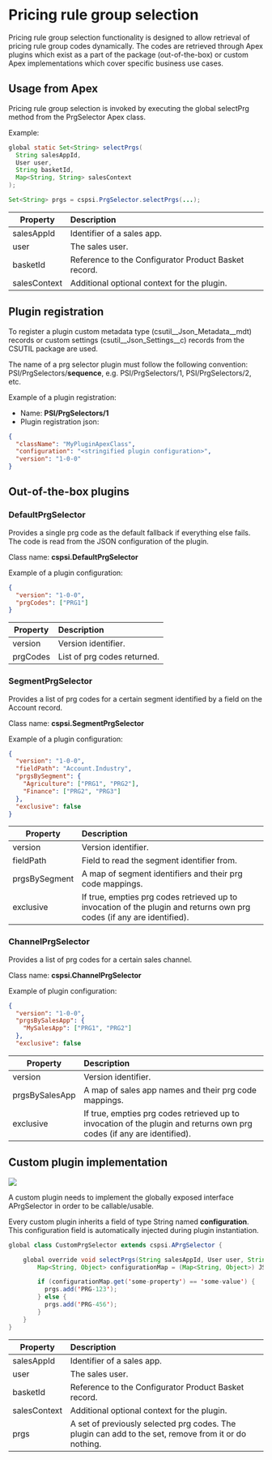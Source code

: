 # Pricing rule group selection

Pricing rule group selection functionality is designed to allow retrieval of pricing rule group codes dynamically. 
The codes are retrieved through Apex plugins which exist as a part of the package (out-of-the-box) or custom Apex implementations which cover specific business use cases.

## Usage from Apex

Pricing rule group selection is invoked by executing the global selectPrg method from the PrgSelector Apex class.

Example:

```Java
global static Set<String> selectPrgs(
  String salesAppId,
  User user,
  String basketId,
  Map<String, String> salesContext
);

Set<String> prgs = cspsi.PrgSelector.selectPrgs(...);
```

| Property | Description |
| - | :-- |
| salesAppId | Identifier of a sales app. |
| user | The sales user. |
| basketId | Reference to the Configurator Product Basket record. |
| salesContext | Additional optional context for the plugin. |

## Plugin registration

To register a plugin custom metadata type (csutil\_\_Json_Metadata\_\_mdt) records or custom settings (csutil\_\_Json_Settings\_\_c) records from the CSUTIL package are used.

The name of a prg selector plugin must follow the following convention:
PSI/PrgSelectors/**sequence**, e.g. PSI/PrgSelectors/1, PSI/PrgSelectors/2, etc.

Example of a plugin registration:

- Name: **PSI/PrgSelectors/1**
- Plugin registration json:

```JSON
{
  "className": "MyPluginApexClass",
  "configuration": "<stringified plugin configuration>",
  "version": "1-0-0"
}
```

## Out-of-the-box plugins

### DefaultPrgSelector

Provides a single prg code as the default fallback if everything else fails. The code is read from the JSON configuration of the plugin.

Class name: **cspsi.DefaultPrgSelector**

Example of a plugin configuration:

```JSON
{
  "version": "1-0-0",
  "prgCodes": ["PRG1"]
}
```

| Property | Description |
| -  | :-- |
| version  | Version identifier. |
| prgCodes | List of prg codes returned. |

### SegmentPrgSelector

Provides a list of prg codes for a certain segment identified by a field on the Account record.

Class name: **cspsi.SegmentPrgSelector**

Example of a plugin configuration:

```JSON
{
  "version": "1-0-0",
  "fieldPath": "Account.Industry",
  "prgsBySegment": {
    "Agriculture": ["PRG1", "PRG2"],
    "Finance": ["PRG2", "PRG3"]
  },
  "exclusive": false
}
```

| Property | Description |
| -  | :--  |
| version | Version identifier. |
| fieldPath | Field to read the segment identifier from. |
| prgsBySegment | A map of segment identifiers and their prg code mappings. |
| exclusive | If true, empties prg codes retrieved up to invocation of the plugin and returns own prg codes (if any are identified). |

### ChannelPrgSelector

Provides a list of prg codes for a certain sales channel.

Class name: **cspsi.ChannelPrgSelector**

Example of plugin configuration:

```JSON
{
  "version": "1-0-0",
  "prgsBySalesApp": {
    "MySalesApp": ["PRG1", "PRG2"]
  },
  "exclusive": false
```

| Property | Description |
| -  | :--  |
| version | Version identifier. |
| prgsBySalesApp | A map of sales app names and their prg code mappings. |
| exclusive | If true, empties prg codes retrieved up to invocation of the plugin and returns own prg codes (if any are identified). |

## Custom plugin implementation

![]({{images}}/prg-selection.png)

A custom plugin needs to implement the globally exposed interface APrgSelector in order to be callable/usable.

Every custom plugin inherits a field of type String named **configuration**. This configuration field is automatically injected during plugin instantiation.

```Java
global class CustomPrgSelector extends cspsi.APrgSelector {

    global override void selectPrgs(String salesAppId, User user, String basketId, Map<String, String> salesContext, Set<String> prgs) {
        Map<String, Object> configurationMap = (Map<String, Object>) JSON.deserializeUntyped(this.configuration);

        if (configurationMap.get('some-property') == 'some-value') {
          prgs.add('PRG-123');
        } else {
          prgs.add('PRG-456');
        }
    }
}
```

| Property | Description |
| - | :-- |
| salesAppId | Identifier of a sales app. |
| user | The sales user. |
| basketId | Reference to the Configurator Product Basket record. |
| salesContext | Additional optional context for the plugin. |
| prgs | A set of previously selected prg codes. The plugin can add to the set, remove from it or do nothing. |
